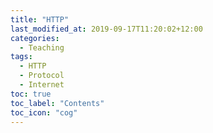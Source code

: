 ```yaml
---
title: "HTTP"
last_modified_at: 2019-09-17T11:20:02+12:00
categories:
  - Teaching
tags:
  - HTTP
  - Protocol
  - Internet
toc: true
toc_label: "Contents"
toc_icon: "cog"
---
```

